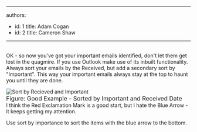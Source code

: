 

---
authors:
  - id: 1
    title: Adam Cogan
  - id: 2
    title: Cameron Shaw
---




<span class='intro'> <br>OK - so now you've got your important emails identified, don't let them get lost in the quagmire. If you use Outlook make use of its inbuilt functionality. Always sort your emails by the Received, but add a secondary sort by &quot;Important&quot;. This way your important emails always stay at the top to haunt you until they are done.  </span>

<div><p><img class="ms-rteCustom-ImageArea" alt="Sort by Recieved and Important" src="/Communication/RulesToBetterEmail/PublishingImages/OutlookSortbyReceivedThenImportant.gif" /><br><font class="ms-rteCustom-FigureGood" size="+0">Figure&#58; Good Example - Sorted by Important and Received Date</font><br>I think the Red Exclamation Mark is a good start, but I hate the Blue Arrow - it keeps getting my attention.</p>
<p>Use sort by importance to sort the items with the blue arrow to the bottom. </p></div>


